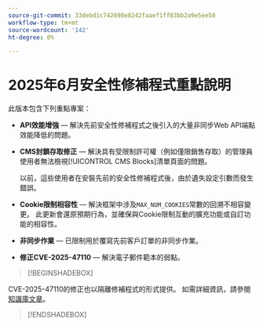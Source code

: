```yaml
---
source-git-commit: 33debd1c742698e8242faaef1ff83bb2a9e5ee58
workflow-type: tm+mt
source-wordcount: '142'
ht-degree: 0%

---
```

# 2025年6月安全性修補程式重點說明

此版本包含下列重點專案：

* **API效能增強** — 解決先前安全性修補程式之後引入的大量非同步Web API端點效能降低的問題。<!-- AC-14078 -->

* **CMS封鎖存取修正** — 解決具有受限制許可權（例如僅限銷售存取）的管理員使用者無法檢視[!UICONTROL CMS Blocks]清單頁面的問題。

  以前，這些使用者在安裝先前的安全性修補程式後，由於遺失設定引數而發生錯誤。<!-- AC-14087 -->

* **Cookie限制相容性** — 解決框架中涉及`MAX_NUM_COOKIES`常數的回溯不相容變更。 此更新會還原預期行為，並確保與Cookie限制互動的擴充功能或自訂功能的相容性。<!-- AC-14475 -->

* **非同步作業** — 已限制用於覆寫先前客戶訂單的非同步作業。<!-- AC-13917 -->

* **修正CVE-2025-47110** — 解決電子郵件範本的弱點。<!-- AC-14695 -->

>[!BEGINSHADEBOX]

CVE-2025-47110的修正也以隔離修補程式的形式提供。 如需詳細資訊，請參閱[知識庫文章](https://experienceleague.adobe.com/en/docs/commerce-knowledge-base/kb/troubleshooting/known-issues-patches-attached/security-update-available-for-adobe-commerce-apsb25-50)。

>[!ENDSHADEBOX]